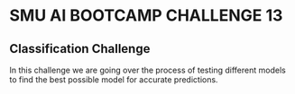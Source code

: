 # SMU AI BOOTCAMP CHALLENGE 13 #

## Classification Challenge ##

In this challenge we are going over the process of testing different models to find the best possible model for accurate predictions.
